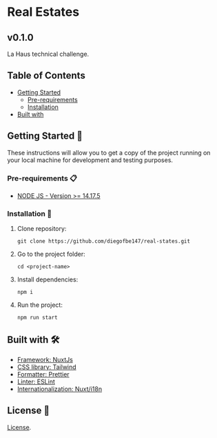# Real Estates

## v0.1.0

La Haus technical challenge.

## Table of Contents

- [Getting Started](#getting-started)
	- [Pre-requirements](#pre-requirements)
	- [Installation](#installation)
- [Built with ](#built-with)

## Getting Started 🚀

These instructions will allow you to get a copy of the project running on your local machine for development and testing purposes.

### Pre-requirements 📋

* [NODE JS - Version >= 14.17.5](https://nodejs.org/)

### Installation 🔧

1. Clone repository:

	```
	git clone https://github.com/diegofbe147/real-states.git
	```

1. Go to the project folder:

	```
	cd <project-name>
	```

1. Install dependencies:
	 
	```
	npm i
	```

1. Run the project:
	
	```
	npm run start
	```
## Built with 🛠️

[//]: # (Mention the development libraries and frameworks you used to create your project)

* [Framework: NuxtJs](https://nuxtjs.org/)
* [CSS library: Tailwind](https://tailwindcss.com/)
* [Formatter: Prettier](https://prettier.io/docs/en/index.html)
* [Linter: ESLint](https://eslint.org/)
* [Internationalization: Nuxt/i18n](https://i18n.nuxtjs.org/)

## License 📄
[License](./LICENSE).




